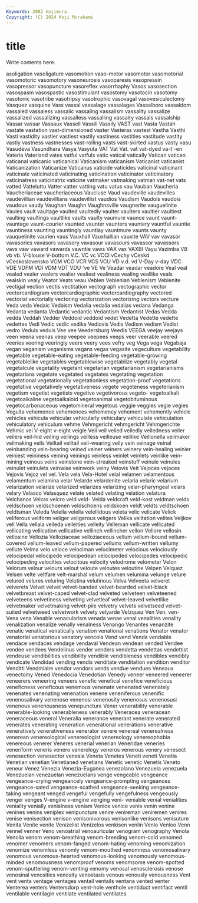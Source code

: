 ```yaml
---
Keywords: 2082 kojimura
Copyright: (C) 2024 Koji Murakami
---
```


# title

Write contents here.



asoligation vasoligature vasomotion vaso-motor vasomotor
vasomotorial vasomotoric vasomotory vasoneurosis vasoparesis vasopressin vasopressor vasopuncture vasoreflex vasorrhaphy
Vasos vasosection vasospasm vasospastic vasostimulant vasostomy vasotocin vasotomy vasotonic vasotribe
vasotripsy vasotrophic vasovagal vasovesiculectomy Vasquez vasquine Vass vassal vassalage vassalages
Vassalboro vassaldom vassaled vassaless vassalic vassaling vassalism vassality vassalize vassalized
vassalizing vassalless vassalling vassalry vassals vassalship Vassar vassar Vassaux Vassell
Vassili Vassily VAST vast Vasta Vastah vastate vastation vast-dimensioned vaster
Vasteras vastest Vastha Vasthi Vasti vastidity vastier vastiest vastily vastiness
vastities vastitude vastity vastly vastness vastnesses vast-rolling vasts vast-skirted vastus
vasty vasu Vasudeva Vasundhara Vasya Vasyuta VAT Vat Vat. vat
vat-dyed va-t'-en Vateria Vaterland vates vatful vatfuls vatic vatical vatically
Vatican vatican vaticanal vaticanic vaticanical Vaticanism vaticanism Vaticanist vaticanist Vaticanization
Vaticanize Vaticanus vaticide vaticides vaticinal vaticinant vaticinate vaticinated vaticinating vaticination
vaticinator vaticinatory vaticinatress vaticinatrix vaticine vatmaker vatmaking vatman vat-net vats
vatted Vatteluttu Vatter vatter vatting vatu vatus vau Vauban Vaucheria
Vaucheriaceae vaucheriaceous Vaucluse Vaud vaudeville vaudevilles vaudevillian vaudevillians vaudevillist vaudios
Vaudism Vaudois vaudois vaudoux vaudy Vaughan Vaughn Vaughnsville vaugnerite vauguelinite
Vaules vault vaultage vaulted vaultedly vaulter vaulters vaultier vaultiest vaulting
vaultings vaultlike vaults vaulty vaumure vaunce vaunt vaunt- vauntage vaunt-courier
vaunted vaunter vaunters vauntery vauntful vauntie vauntiness vaunting vauntingly vauntlay
vauntmure vaunts vaunty vauquelinite vaurien vaus Vauxhall Vauxhallian vauxite VAV
vav vavasor vavasories vavasors vavasory vavasour vavasours vavassor vavassors vavs
vaw vaward vawards vawntie vaws VAX vax VAXBI Vayu Vazimba
VB vb vb. V-blouse V-bottom V.C. VC vc VCCI vCechy
vCeskd vCeskoslovensko VCM VCO VCR VCS VCU VD v.d. vd
V-Day v-day VDC VDE VDFM VDI VDM VDT VDU 've
VE Ve Veadar veadar veadore Veal veal vealed vealer vealers
vealier vealiest vealiness vealing veallike veals vealskin vealy Veator Veats
veau Veblen Veblenian Veblenism Veblenite vectigal vection vectis vectitation vectograph
vectographic vector vectorcardiogram vectorcardiographic vectorcardiography vectored vectorial vectorially vectoring vectorization
vectorizing vectors vecture Veda veda Vedaic Vedaism Vedalia vedalia vedalias
vedana Vedanga Vedanta vedanta Vedantic vedantic Vedantism Vedantist Vedas Vedda
vedda Veddah Vedder Veddoid veddoid vedet Vedetta Vedette vedette vedettes
Vedi Vedic vedic vedika Vediovis Vedis Vedism vedism Vedist vedro
Veduis veduis Vee vee Veedersburg Veedis VEEGA veejay veejays veen
veena veenas veep veepee veepees veeps veer veerable veered veeries
veering veeringly veers veery vees vefry veg Vega vega Vegabaja
vegan veganism veganisms vegans vegas vegasite vegeculture vegetability vegetable vegetable-eating
vegetable-feeding vegetable-growing vegetablelike vegetables vegetablewise vegetablize vegetably vegetal vegetalcule vegetality
vegetant vegetarian vegetarianism vegetarianisms vegetarians vegetate vegetated vegetates vegetating vegetation
vegetational vegetationally vegetationless vegetation-proof vegetations vegetative vegetatively vegetativeness vegete vegeteness
vegeterianism vegetism vegetist vegetists vegetive vegetivorous vegeto- vegetoalkali vegetoalkaline vegetoalkaloid
vegetoanimal vegetobituminous vegetocarbonaceous vegetomineral vegetous veggie veggies vegie vegies Veguita
vehemence vehemences vehemency vehement vehemently vehicle vehicles vehicula vehicular vehicularly
vehiculary vehiculate vehiculation vehiculatory vehiculum vehme Vehmgericht vehmgericht Vehmgerichte Vehmic
vei V-eight v-eight veigle Veii veil veiled veiledly veiledness veiler
veilers veil-hid veiling veilings veilless veilleuse veillike Veillonella veilmaker veilmaking
veils Veiltail veiltail veil-wearing veily vein veinage veinal veinbanding vein-bearing
veined veiner veiners veinery vein-healing veinier veiniest veininess veining veinings
veinless veinlet veinlets veinlike vein-mining veinous veins veinstone vein-streaked veinstuff
veinule veinules veinulet veinulets veinwise veinwork veiny Veiovis Veit Vejoces
vejoces Vejovis Vejoz vel vel. Vela vela Vela-Hotel velal velamen
velamentous velamentum velamina velar Velarde velardenite velaria velaric velarium velarization
velarize velarized velarizes velarizing velar-pharyngeal velars velary Velasco Velasquez velate
velated velating velation velatura Velchanos Velcro velcro veld veld- Velda
veldcraft veld-kost veldman velds veldschoen veldschoenen veldschoens veldskoen veldt veldts
veldtschoen veldtsman Veleda Velella velella velellidous veleta velic velicate Velick
veliferous veliform veliger veligerous veligers Velika velitation velites Veljkov vell
Vella vellala velleda velleities velleity Velleman vellicate vellicated vellicating vellication
vellicative vellinch vellincher vellon Vellore vellosin vellosine Vellozia Velloziaceae velloziaceous
vellum vellum-bound vellum-covered vellum-leaved vellum-papered vellums vellum-written vellumy vellute Velma
velo veloce velociman velocimeter velocious velociously velocipedal velocipede velocipedean velocipeded
velocipedes velocipedic velocipeding velocities velocitous velocity velodrome velometer Velon Velorum
velour velours velout veloute veloutes veloutine Velpen Velquez Velsen velte
veltfare velt-marshal velum velumen velumina velunge velure velured velures veluring
Velutina velutinous Velva Velveeta velveret velverets Velvet velvet velvet-banded velvet-bearded
velvet-black velvetbreast velvet-caped velvet-clad velveted velveteen velveteened velveteens velvetiness velveting
velvetleaf velvet-leaved velvetlike velvetmaker velvetmaking velvet-pile velvetry velvets velvetseed velvet-suited
velvetweed velvetwork velvety velyarde Velzquez Ven Ven. ven- Vena vena
Venable venacularism venada venae venal venalities venality venalization venalize venally
venalness Venango Venantes venanzite venatic venatical venatically venation venational venations
Venator venator venatorial venatorious venatory vencola Vend vend Venda vendable
vendace vendaces vendage vendaval Vendean vendean vended Vendee vendee vendees
Vendelinus vender venders vendetta vendettas vendettist vendeuse vendibilities vendibility vendible
vendibleness vendibles vendibly vendicate Vendidad vending vendis venditate venditation vendition
venditor Venditti Vendmiaire vendor vendors vends vendue vendues Veneaux venectomy
Vened Venedocia Venedotian Venedy veneer veneered veneerer veneerers veneering veneers
venefic venefical venefice veneficious veneficness veneficous venemous venenate venenated venenately
venenates venenating venenation venene veneniferous venenific venenosalivary venenose venenosi venenosity
venenosus venenosusi venenous venenousness venepuncture Vener venerability venerable venerable-looking venerableness
venerably Veneracea veneracean veneraceous veneral Veneralia venerance venerant venerate venerated
venerates venerating veneration venerational venerations venerative veneratively venerativeness venerator venere
venereal venerealness venerean venereological venereologist venereology venereophobia venereous venerer Veneres
venerial venerian Veneridae veneries veneriform veneris venero venerology veneros venerous
venery venesect venesection venesector venesia Veneta Venetes Veneti veneti Venetia
Venetian venetian Venetianed venetians Venetic venetic Venetis Veneto veneur Venez
Venezia Venezia-Euganea venezolano Venezuela venezuela Venezuelan venezuelan venezuelans venge vengeable
vengeance vengeance-crying vengeancely vengeance-prompting vengeances vengeance-sated vengeance-scathed vengeance-seeking vengeance-taking vengeant
venged vengeful vengefully vengefulness vengeously venger venges V-engine v-engine venging
veni- veniable venial venialities veniality venially venialness veniam Venice venice
venie venin venine venines venins veniplex venipuncture venire venireman veniremen
venires venise venisection venison venisonivorous venisonlike venisons venisuture Venita Venite
venite Venizelist Venizelos venkisen venlin Venlo Venloo Venn vennel venner
Veno venoatrial venoauricular venogram venography Venola Venolia venom venom-breathing venom-breeding
venom-cold venomed venomer venomers venom-fanged venom-hating venoming venomization venomize venomless
venomly venom-mouthed venomness venomosalivary venomous venomous-hearted venomous-looking venomously venomous-minded venomousness
venomproof venoms venomsome venom-spotted venom-sputtering venom-venting venomy venosal venosclerosis venose
venosinal venosities venosity venostasis venous venously venousness Vent vent venta
ventage ventages ventail ventails ventana vented venter Venterea venters Ventersdorp
vent-hole venthole ventiduct ventifact ventil ventilable ventilagin ventilate ventilated ventilates
